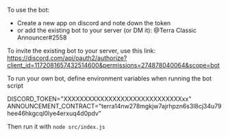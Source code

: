 To use the bot:

- Create a new app on discord and note down the token  
- or add the existing bot to your server (or DM it): @Terra Classic Announcer#2558

To invite the existing bot to your server, use this link:  
https://discord.com/api/oauth2/authorize?client_id=1172081657432514600&permissions=274878040064&scope=bot


To run your own bot, define environment variables when running the bot script

DISCORD_TOKEN="XXXXXXXXXXXXXXXXXXXXXXXXXXXXXxx"  
ANNOUNCEMENT_CONTRACT="terra14nw278mgkjw7ajrhpzn6s3l8cj34u79hee46hkgcql0lye4erxuq4d0pdv"  

Then run it with `node src/index.js`
